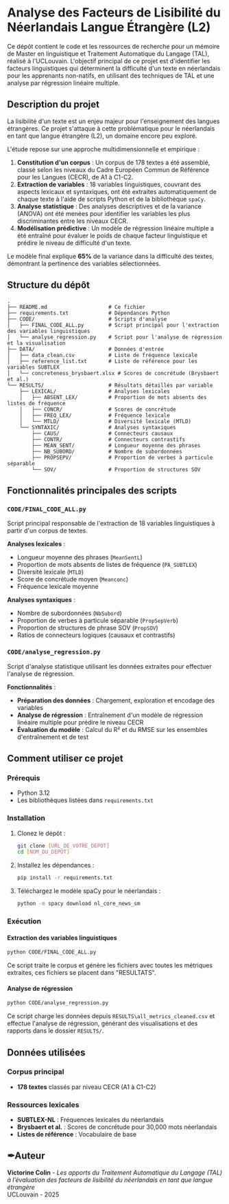 # Analyse des Facteurs de Lisibilité du Néerlandais Langue Étrangère (L2)

Ce dépôt contient le code et les ressources de recherche pour un mémoire de Master en linguistique et 
Traitement Automatique du Langage (TAL), réalisé à l'UCLouvain. L'objectif principal de ce projet est d'identifier les 
facteurs linguistiques qui déterminent la difficulté d'un texte en néerlandais pour les apprenants non-natifs, 
en utilisant des techniques de TAL et une analyse par régression linéaire multiple.

## Description du projet

La lisibilité d'un texte est un enjeu majeur pour l'enseignement des langues étrangères. Ce projet s'attaque à cette 
problématique pour le néerlandais en tant que langue étrangère (L2), un domaine encore peu exploré.

L'étude repose sur une approche multidimensionnelle et empirique :
1. **Constitution d'un corpus** : Un corpus de 178 textes a été assemblé, classé selon les niveaux du Cadre Européen Commun de Référence pour les Langues (CECR), de A1 à C1-C2.
2. **Extraction de variables** : 18 variables linguistiques, couvrant des aspects lexicaux et syntaxiques, ont été extraites automatiquement de chaque texte à l'aide de scripts Python et de la bibliothèque `spaCy`.
3. **Analyse statistique** : Des analyses descriptives et de la variance (ANOVA) ont été menées pour identifier les variables les plus discriminantes entre les niveaux CECR.
4. **Modélisation prédictive** : Un modèle de régression linéaire multiple a été entraîné pour évaluer le poids de chaque facteur linguistique et prédire le niveau de difficulté d'un texte.

Le modèle final explique **65%** de la variance dans la difficulté des textes, démontrant la pertinence des variables sélectionnées.

## Structure du dépôt

```
.
├── README.md                    # Ce fichier
├── requirements.txt             # Dépendances Python
├── CODE/                        # Scripts d'analyse
│   ├── FINAL_CODE_ALL.py        # Script principal pour l'extraction des variables linguistiques
│   └── analyse_regression.py    # Script pour l'analyse de régression et la visualisation
├── DATA/                        # Données d'entrée
│   ├── data_clean.csv           # Liste de fréquence lexicale 
│   ├── reference_list.txt       # Liste de référence pour les variables SUBTLEX
│   └── concreteness_brysbaert.xlsx # Scores de concrétude (Brysbaert et al.)
└── RESULTS/                     # Résultats détaillés par variable
    ├── LEXICAL/                 # Analyses lexicales
    │   ├── ABSENT_LEX/          # Proportion de mots absents des listes de fréquence
    │   ├── CONCR/               # Scores de concrétude
    │   ├── FREQ_LEX/            # Fréquence lexicale
    │   └── MTLD/                # Diversité lexicale (MTLD)
    └── SYNTAXIC/                # Analyses syntaxiques
        ├── CAUS/                # Connecteurs causaux
        ├── CONTR/               # Connecteurs contrastifs
        ├── MEAN_SENT/           # Longueur moyenne des phrases
        ├── NB_SUBORD/           # Nombre de subordonnées
        ├── PROPSEPV/            # Proportion de verbes à particule séparable
        └── SOV/                 # Proportion de structures SOV
```

## Fonctionnalités principales des scripts

### `CODE/FINAL_CODE_ALL.py`
Script principal responsable de l'extraction de 18 variables linguistiques à partir d'un corpus de textes.

**Analyses lexicales** :
- Longueur moyenne des phrases (`MeanSentL`)
- Proportion de mots absents de listes de fréquence (`PA_SUBTLEX`)
- Diversité lexicale (`MTLD`)
- Score de concrétude moyen (`Meanconc`)
- Fréquence lexicale moyenne

**Analyses syntaxiques** :
- Nombre de subordonnées (`NbSubord`)
- Proportion de verbes à particule séparable (`PropSepVerb`)
- Proportion de structures de phrase SOV (`PropSOV`)
- Ratios de connecteurs logiques (causaux et contrastifs)

### `CODE/analyse_regression.py`
Script d'analyse statistique utilisant les données extraites pour effectuer l'analyse de régression.

**Fonctionnalités** :
- **Préparation des données** : Chargement, exploration et encodage des variables
- **Analyse de régression** : Entraînement d'un modèle de régression linéaire multiple pour prédire le niveau CECR
- **Évaluation du modèle** : Calcul du R² et du RMSE sur les ensembles d'entraînement et de test

## Comment utiliser ce projet

### Prérequis
- Python 3.12
- Les bibliothèques listées dans `requirements.txt`

### Installation
1. Clonez le dépôt :
   ```bash
   git clone [URL_DE_VOTRE_DEPOT]
   cd [NOM_DU_DEPOT]
   ```

2. Installez les dépendances :
   ```bash
   pip install -r requirements.txt
   ```

3. Téléchargez le modèle spaCy pour le néerlandais :
   ```bash
   python -m spacy download nl_core_news_sm
   ```

### Exécution
#### Extraction des variables linguistiques
```bash
python CODE/FINAL_CODE_ALL.py
```
Ce script traite le corpus et génère les fichiers avec toutes les métriques extraites, ces fichiers se placent dans "RESULTATS".

#### Analyse de régression
```bash
python CODE/analyse_regression.py
```
Ce script charge les données depuis `RESULTS\all_metrics_cleaned.csv` et effectue l'analyse de régression, générant des visualisations et des rapports dans le dossier `RESULTS/`.


## Données utilisées

### Corpus principal
- **178 textes** classés par niveau CECR (A1 à C1-C2)

### Ressources lexicales
- **SUBTLEX-NL** : Fréquences lexicales du néerlandais
- **Brysbaert et al.** : Scores de concrétude pour 30,000 mots néerlandais
- **Listes de référence** : Vocabulaire de base 

## ✒Auteur

**Victorine Colin** - *Les apports du Traitement Automatique du Langage (TAL) à l’évaluation des facteurs de
 lisibilité du néerlandais en tant que langue étrangère*  
UCLouvain - 2025


